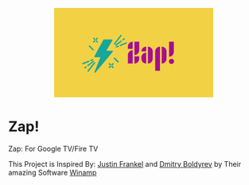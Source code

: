 <p align="center">
	<img src="Zap!.png" width="320" height="180" alt="Zap!">  
</p>

# Zap!
Zap: For Google TV/Fire TV

This Project is Inspired By: [Justin Frankel](http://www.1014.org/) and [Dmitry Boldyrev](http://www.dmitryboldyrev.ru) by Their amazing Software [Winamp](https://winamp.com)
